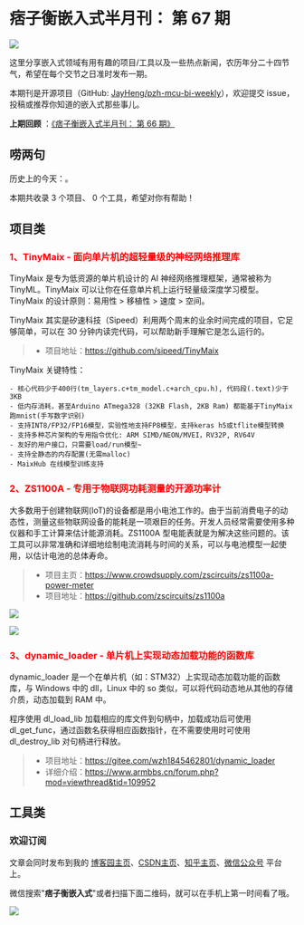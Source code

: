 # 痞子衡嵌入式半月刊： 第 67 期

![](http://henjay724.com/image/cnblogs/pzh_mcu_bi_weekly.PNG)

这里分享嵌入式领域有用有趣的项目/工具以及一些热点新闻，农历年分二十四节气，希望在每个交节之日准时发布一期。

本期刊是开源项目（GitHub: [JayHeng/pzh-mcu-bi-weekly](https://github.com/JayHeng/pzh-mcu-bi-weekly)），欢迎提交 issue，投稿或推荐你知道的嵌入式那些事儿。

**上期回顾** ：[《痞子衡嵌入式半月刊： 第 66 期》](https://www.cnblogs.com/henjay724/p/16863555.html)

## 唠两句

历史上的今天：。

本期共收录 3 个项目、 0 个工具，希望对你有帮助！

## 项目类

### <font color="red">1、TinyMaix - 面向单片机的超轻量级的神经网络推理库</font>

TinyMaix 是专为低资源的单片机设计的 AI 神经网络推理框架，通常被称为 TinyML。TinyMaix 可以让你在任意单片机上运行轻量级深度学习模型。TinyMaix 的设计原则：易用性 > 移植性 > 速度 > 空间。

TinyMaix 其实是矽速科技（Sipeed）利用两个周末的业余时间完成的项目，它足够简单，可以在 30 分钟内读完代码，可以帮助新手理解它是怎么运行的。

> * 项目地址：https://github.com/sipeed/TinyMaix

TinyMaix 关键特性：

```text
- 核心代码少于400行(tm_layers.c+tm_model.c+arch_cpu.h), 代码段(.text)少于3KB
- 低内存消耗，甚至Arduino ATmega328 (32KB Flash, 2KB Ram) 都能基于TinyMaix跑mnist(手写数字识别)
- 支持INT8/FP32/FP16模型，实验性地支持FP8模型，支持keras h5或tflite模型转换
- 支持多种芯片架构的专用指令优化: ARM SIMD/NEON/MVEI，RV32P, RV64V
- 友好的用户接口，只需要load/run模型~
- 支持全静态的内存配置(无需malloc)
- MaixHub 在线模型训练支持
```

### <font color="red">2、ZS1100A - 专用于物联网功耗测量的开源功率计</font>

大多数用于创建物联网(IoT)的设备都是用小电池工作的。由于当前消费电子的动态性，测量这些物联网设备的能耗是一项艰巨的任务。开发人员经常需要使用多种仪器和手工计算来估计能源消耗。ZS1100A 型电能表就是为解决这些问题的。该工具可以非常准确和详细地绘制电流消耗与时间的关系，可以与电池模型一起使用，以估计电池的总体寿命。

> * 项目主页：https://www.crowdsupply.com/zscircuits/zs1100a-power-meter
> * 项目地址：https://github.com/zscircuits/zs1100a

![](http://henjay724.com/image/biweekly20221123/ZS1100A.PNG)

![](http://henjay724.com/image/biweekly20221123/ZS1100A-Spec.PNG)

### <font color="red">3、dynamic_loader - 单片机上实现动态加载功能的函数库</font>

dynamic_loader 是一个在单片机（如：STM32）上实现动态加载功能的函数库，与 Windows 中的 dll，Linux 中的 so 类似，可以将代码动态地从其他的存储介质，动态加载到 RAM 中。

程序使用 dl_load_lib 加载相应的库文件到句柄中，加载成功后可使用 dl_get_func，通过函数名获得相应函数指针，在不需要使用时可使用 dl_destroy_lib 对句柄进行释放。

> * 项目地址：https://gitee.com/wzh1845462801/dynamic_loader
> * 详细介绍：https://www.armbbs.cn/forum.php?mod=viewthread&tid=109952

## 工具类



### 欢迎订阅

文章会同时发布到我的 [博客园主页](https://www.cnblogs.com/henjay724/)、[CSDN主页](https://blog.csdn.net/henjay724)、[知乎主页](https://www.zhihu.com/people/henjay724)、[微信公众号](http://weixin.sogou.com/weixin?type=1&query=痞子衡嵌入式) 平台上。

微信搜索"__痞子衡嵌入式__"或者扫描下面二维码，就可以在手机上第一时间看了哦。

![](http://henjay724.com/image/github/pzhMcu_qrcode_258x258.jpg)

